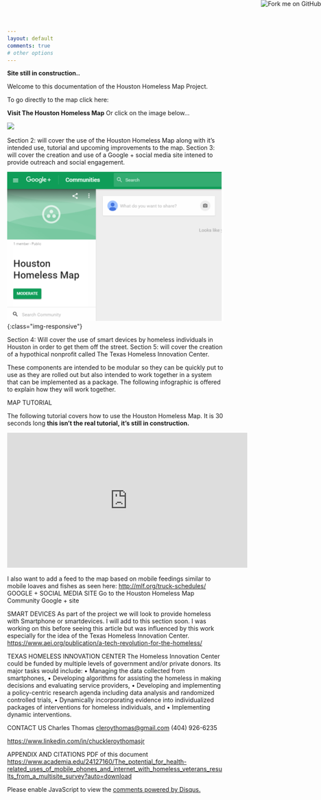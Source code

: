 ```yaml
---
layout: default
comments: true
# other options
---
```

<a href="https://github.com/you"><img style="position: absolute; top: 0; right: 0; border: 0;" src="https://camo.githubusercontent.com/e7bbb0521b397edbd5fe43e7f760759336b5e05f/68747470733a2f2f73332e616d617a6f6e6177732e636f6d2f6769746875622f726962626f6e732f666f726b6d655f72696768745f677265656e5f3030373230302e706e67" alt="Fork me on GitHub" data-canonical-src="https://s3.amazonaws.com/github/ribbons/forkme_right_green_007200.png"></a>
**Site still in construction..**

Welcome to this documentation of the Houston Homeless Map Project.

To go directly to the map click here: 

**Visit The Houston Homeless Map** 
Or click on the image below…

<a href="http://arcg.is/2gTY9wt">
   <img src="GeorgeCastillio.github.io/img/mappiuc.png">
</a>


Section 2: will cover the use of the Houston Homeless Map along with it’s intended use, tutorial and upcoming improvements to the map.
Section 3: will cover the creation and use of a Google + social media site intened to provide outreach and social engagement.

![mapimage](/img/hhm_googleplus.png){:class="img-responsive"}

Section 4: Will cover the use of smart devices by homeless individuals in Houston in order to get them off the street.
Section 5: will cover the creation of a hypothical nonprofit called The Texas Homeless Innovation Center.

These components are intended to be modular so they can be quickly put to use as they are rolled out but also intended to work together in a system that can be implemented as a package. The following infographic is offered to explain how they will work together.

MAP TUTORIAL

The following tutorial covers how to use the Houston Homeless Map. It is 30 seconds long **this isn’t the real tutorial, it’s still in construction.**

<iframe width="560" height="315" src="https://www.youtube.com/embed/N-5FCICaMyM" frameborder="0" allowfullscreen></iframe>

I also want to add a feed to the map based on mobile feedings similar to mobile loaves and fishes as seen here: http://mlf.org/truck-schedules/ 
GOOGLE + SOCIAL MEDIA SITE
Go to the Houston Homeless Map Community Google + site 

SMART DEVICES
As part of the project we will look to provide homeless with Smartphone or smartdevices.
I will add to this section soon. I was working on this before seeing this article but was influenced by this work especially for the idea of the Texas Homeless Innovation Center. https://www.aei.org/publication/a-tech-revolution-for-the-homeless/

TEXAS HOMELESS INNOVATION CENTER
The Homeless Innovation Center could be funded by multiple levels of government and/or private donors. Its major tasks would include:
• Managing the data collected from smartphones,
• Developing algorithms for assisting the homeless in making decisions and evaluating service providers,
• Developing and implementing a policy-centric research agenda including data analysis and randomized controlled trials,
• Dynamically incorporating evidence into individualized packages of interventions for homeless individuals, and
• Implementing dynamic interventions.

CONTACT US
Charles Thomas
cleroythomas@gmail.com
(404) 926-6235

https://www.linkedin.com/in/chuckleroythomasjr

APPENDIX AND CITATIONS
PDF of this document
https://www.academia.edu/24127160/The_potential_for_health-related_uses_of_mobile_phones_and_internet_with_homeless_veterans_results_from_a_multisite_survey?auto=download

<div id="disqus_thread"></div>
<script>

/**
*  RECOMMENDED CONFIGURATION VARIABLES: EDIT AND UNCOMMENT THE SECTION BELOW TO INSERT DYNAMIC VALUES FROM YOUR PLATFORM OR CMS.
*  LEARN WHY DEFINING THESE VARIABLES IS IMPORTANT: https://disqus.com/admin/universalcode/#configuration-variables*/
/*
var disqus_config = function () {
this.page.url = PAGE_URL;  // Replace PAGE_URL with your page's canonical URL variable
this.page.identifier = PAGE_IDENTIFIER; // Replace PAGE_IDENTIFIER with your page's unique identifier variable
};
*/
(function() { // DON'T EDIT BELOW THIS LINE
var d = document, s = d.createElement('script');
s.src = '//houstonhomelessmap.disqus.com/embed.js';
s.setAttribute('data-timestamp', +new Date());
(d.head || d.body).appendChild(s);
})();
</script>
<noscript>Please enable JavaScript to view the <a href="https://disqus.com/?ref_noscript">comments powered by Disqus.</a></noscript>
                                

